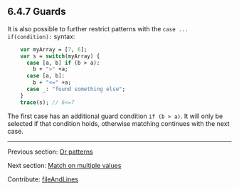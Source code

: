 ## 6.4.7 Guards

It is also possible to further restrict patterns with the `case ... if(condition):` syntax:

```haxe
    var myArray = [7, 6];
    var s = switch(myArray) {
      case [a, b] if (b > a):
        b + ">" +a;
      case [a, b]:
        b + "<=" +a;
      case _: "found something else";
    }
    trace(s); // 6<=7
```

The first case has an additional guard condition `if (b > a)`. It will only be selected if that condition holds, otherwise matching continues with the next case.

---

Previous section: [Or patterns](lf-pattern-matching-or.md)

Next section: [Match on multiple values](lf-pattern-matching-tuples.md)

Contribute: [fileAndLines](https://github.com/HaxeFoundation/HaxeManual/blob/master/06-language-features.tex#L200-200)